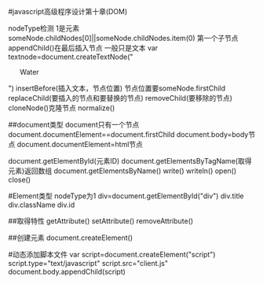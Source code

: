 #javascript高级程序设计第十章(DOM)


nodeType检测  1是元素
someNode.childNodes[0]||someNode.childNodes.item(0)
第一个子节点
appendChild()在最后插入节点 一般只是文本
var textnode=document.createTextNode("<ul>Water</ul>")
insertBefore(插入文本，节点位置) 节点位置要someNode.firstChild
replaceChild(要插入的节点和要替换的节点)
removeChild(要移除的节点)
cloneNode()克隆节点
normalize()


##document类型
document只有一个节点
document.documentElement==document.firstChild
document.body=body节点
document.documentElement=html节点

document.getElementById(元素ID)
document.getElementsByTagName(取得元素)返回数组
document.getElementsByName()
write() writeln() open() close()

#Element类型 nodeType为1
div=document.getElementById("div")
div.title div.className div.id

##取得特性
getAttribute()  setAttribute()  removeAttribute()

##创建元素
document.createElement()

#动态添加脚本文件
var script=document.createElement("script")
script.type="text/javascript"
script.src="client.js"
document.body.appendChild(script)